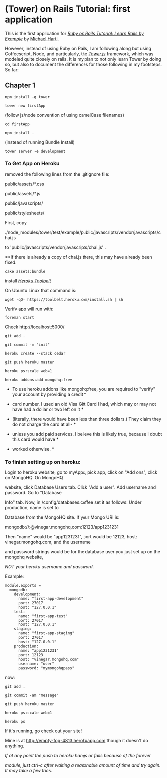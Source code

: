 # (Tower) on Rails Tutorial: first application

This is the first application for 
[*Ruby on Rails Tutorial: Learn Rails by Example*](http://railstutorial.org/)
by [Michael Hartl](http://michaelhartl.com/). 

However, instead of using Ruby on Rails, I am following along but using Coffeescript, Node,
and particularly, the [*Tower.js*](http://towerjs.org/) framework, which was modeled quite closely on rails. It is my plan to not only learn Tower by doing so, but also to document the differences for those following in my footsteps. So far:

## Chapter 1

```
npm install -g tower

tower new firstApp
```
(follow js/node convention of using camelCase filenames)

```
cd firstApp

npm install .
```

(instead of running Bundle Install)

```
tower server -e development
```

### To Get App on Heroku

removed the following lines from the .gitignore file:

public/assets/*.css

public/assets/*.js

public/javascripts/

public/stylesheets/

First, copy 

./node_modules/tower/test/example/public/javascripts/vendor/javascripts/chai.js 

to 'public/javascripts/vendor/javascripts/chai.js' . 

**If there is already a copy of chai.js there, this may have already been fixed.

```
cake assets:bundle
```

install [*Heroku Toolbelt*](https://toolbelt.herokuapp.com) 

On Ubuntu Linux that command is:

```
wget -qO- https://toolbelt.heroku.com/install.sh | sh
```

Verify app will run with: 

```
foreman start
```

Check http://localhost:5000/

```
git add .

git commit -m "init"

heroku create --stack cedar

git push heroku master

heroku ps:scale web=1

heroku addons:add mongohq:free
```

* To use heroku addons like mongohq:free, you are required to "verify" your account by providing a credit * 

* card number.  I used an old Visa Gift Card I had, which may or may not have had a dollar or two left on it *

* (literally, there would have been less than three dollars.) They claim they do not charge the card at all- *

* unless you add paid services. I believe this is likely true, because I doubt this card would have *

* worked otherwise. *

### To finish setting up on heroku:

Login to heroku website, go to myApps, pick app, click on "Add ons", click on MongoHQ. On MongoHQ 

website, click Database Users tab. Click "Add a user". Add username and password. Go to "Database 

Info" tab.  Now, in /config/databases.coffee set it as follows: Under production, name is set to 

Database from the MongoHQ site. If your Mongo URI is:

mongodb://<user>:<password>@vinegar.mongohq.com:12123/app1231231

Then "name" would be "app1231231", port would be 12123, host: vinegar.mongohq.com, and the username 

and password strings would be for the database user you just set up on the mongohq website,

*NOT your heroku username and password.*

Example:

```
module.exports =
  mongodb:
    development:
      name: "first-app-development"
      port: 27017
      host: "127.0.0.1"
    test:
      name: "first-app-test"
      port: 27017
      host: "127.0.0.1"
    staging:
      name: "first-app-staging"
      port: 27017
      host: "127.0.0.1"
    production:
      name: "app1231231"
      port: 12123
      host: "vinegar.mongohq.com"
      username: "user"
      password: "mymongohqpass"
```
now:

```
git add .

git commit -am "message"

git push heroku master

heroku ps:scale web=1

heroku ps
```

If it's running, go check out your site!

Mine is at http://empty-fog-4813.herokuapp.com though it doesn't do anything.

*If at any point the push to heroku hangs or fails because of the forever*

*module, just ctrl-c after waiting a reasonable amount of time and try again. It may take a few tries.*


